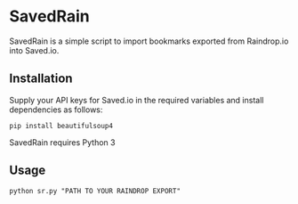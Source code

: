 
# SavedRain

SavedRain is a simple script to import bookmarks exported from Raindrop.io into Saved.io. 

## Installation

Supply your API keys for Saved.io in the required variables and install dependencies as follows:

```
pip install beautifulsoup4
```

SavedRain requires Python 3

## Usage

```
python sr.py "PATH TO YOUR RAINDROP EXPORT"
```
